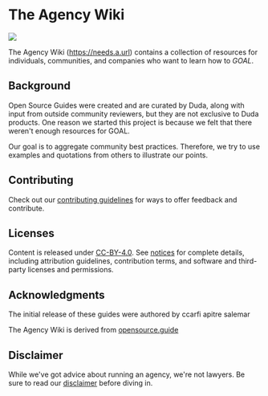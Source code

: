 # The Agency Wiki

<img src="https://lirp-cdn.multiscreensite.com/cc407b53/dms3rep/multi/opt/ecommerce-trends-holiday-2020-cover-880w.png">

The Agency Wiki (https://needs.a.url) contains a collection of resources for individuals, communities, and companies who want to learn how to *GOAL*.

## Background
Open Source Guides were created and are curated by Duda, along with input from outside community reviewers, but they are not exclusive to Duda products. One reason we started this project is because we felt that there weren't enough resources for GOAL.

Our goal is to aggregate community best practices. Therefore, we try to use examples and quotations from others to illustrate our points.

## Contributing

Check out our [contributing guidelines](/CONTRIBUTING.md) for ways to offer feedback and contribute.

## Licenses

Content is released under [CC-BY-4.0](https://creativecommons.org/licenses/by/4.0/). See [notices](notices.md) for complete details, including attribution guidelines, contribution terms, and software and third-party licenses and permissions.

## Acknowledgments

The initial release of these guides were authored by ccarfi apitre salemar

The Agency Wiki is derived from [opensource.guide](https://opensource.guide)

## Disclaimer
While we've got advice about running an agency, we're not lawyers. Be sure to read our [disclaimer](notices.md#legal-disclaimer) before diving in.
